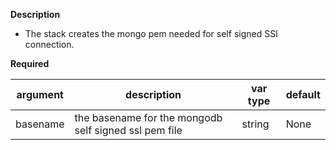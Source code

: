 **Description**

  - The stack creates the mongo pem needed for self signed SSl connection.

**Required**

| argument      | description                            | var type | default      |
| ------------- | -------------------------------------- | -------- | ------------ |
| basename   | the basename for the mongodb self signed ssl pem file       | string   | None         |

